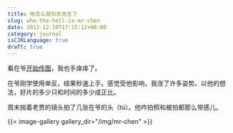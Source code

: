```yaml
---
title: 他怎么就叫东先生了
slug: who-the-hell-is-mr-chen
date: 2012-12-10T17:15:12+00:00
category: journal
isCJKLanguage: true
draft: true
---
```


看在爷<a href="http://cz.mogita.com/?p=47" target="_blank">开始传图</a>，我也手痒痒了。

在爷刚学使用单反，结果秒速上手。感觉受他影响，我涨了许多姿势。以他的想法，好片的多少只和时间的多少成正比。

周末揣着老贾的镜头拍了几张在爷的头（tú）。他咋拍照和被拍都那么带感儿。

{{< image-gallery gallery_dir="/img/mr-chen" >}}
